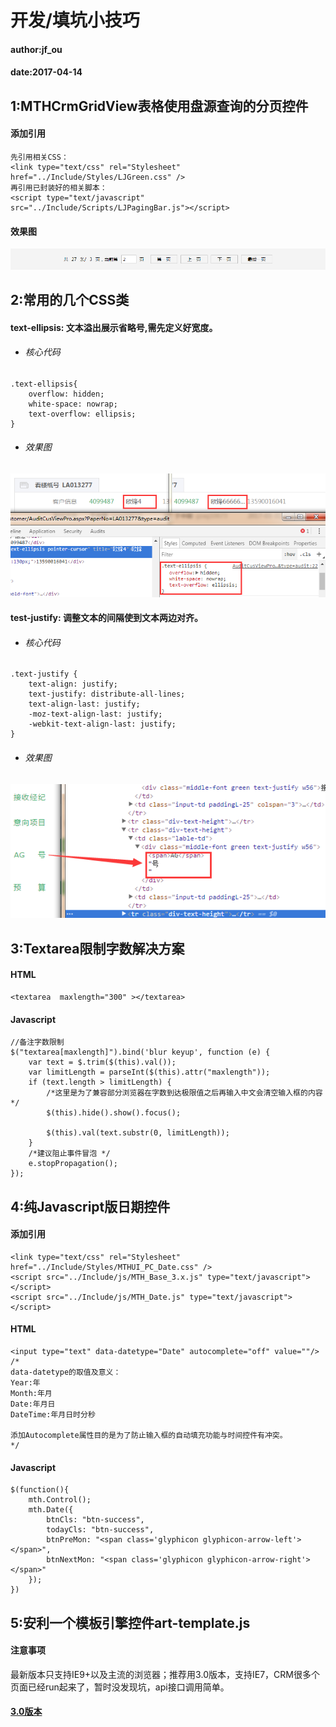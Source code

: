 # 开发/填坑小技巧

#### author:jf_ou
#### date:2017-04-14

## 1:MTHCrmGridView表格使用盘源查询的分页控件
#### 添加引用

```
先引用相关CSS：
<link type="text/css" rel="Stylesheet" href="../Include/Styles/LJGreen.css" />
再引用已封装好的相关脚本：
<script type="text/javascript" src="../Include/Scripts/LJPagingBar.js"></script>
```

#### 效果图
![](https://raw.githubusercontent.com/OuFeng/images/master/20170414%E5%88%86%E9%A1%B5%E6%8E%A7%E4%BB%B6%E5%9B%BE%E7%89%87.png)

## 2:常用的几个CSS类

#### text-ellipsis: 文本溢出展示省略号,需先定义好宽度。
* ###### 核心代码
```
.text-ellipsis{
    overflow: hidden;
    white-space: nowrap;
    text-overflow: ellipsis;
}
```
* ###### 效果图
![](https://raw.githubusercontent.com/OuFeng/images/master/20170414%E6%96%87%E6%9C%AC%E6%BA%A2%E5%87%BA%E7%9C%81%E7%95%A5%E5%8F%B7.png?raw=true)
#### test-justify: 调整文本的间隔使到文本两边对齐。
* ###### 核心代码
```
.text-justify {
    text-align: justify;
    text-justify: distribute-all-lines;
    text-align-last: justify;
    -moz-text-align-last: justify;
    -webkit-text-align-last: justify;
}
```
* ###### 效果图
![](https://raw.githubusercontent.com/OuFeng/images/master/20170414%E6%96%87%E6%9C%AC%E4%B8%A4%E8%BE%B9%E5%AF%B9%E9%BD%90.png?raw=true)

## 3:Textarea限制字数解决方案

#### HTML
```
<textarea  maxlength="300" ></textarea>
```
#### Javascript
```
//备注字数限制
$("textarea[maxlength]").bind('blur keyup', function (e) {
    var text = $.trim($(this).val());
    var limitLength = parseInt($(this).attr("maxlength"));
    if (text.length > limitLength) {
        /*这里是为了兼容部分浏览器在字数到达极限值之后再输入中文会清空输入框的内容*/
        $(this).hide().show().focus();

        $(this).val(text.substr(0, limitLength));
    }
    /*建议阻止事件冒泡 */
    e.stopPropagation();
});
```

## 4:纯Javascript版日期控件

#### 添加引用
```
<link type="text/css" rel="Stylesheet" href="../Include/Styles/MTHUI_PC_Date.css" />
<script src="../Include/js/MTH_Base_3.x.js" type="text/javascript"></script>
<script src="../Include/js/MTH_Date.js" type="text/javascript"></script>

```
#### HTML
```
<input type="text" data-datetype="Date" autocomplete="off" value=""/>
/*
data-datetype的取值及意义：
Year:年
Month:年月
Date:年月日
DateTime:年月日时分秒

添加Autocomplete属性目的是为了防止输入框的自动填充功能与时间控件有冲突。
*/
```
#### Javascript
```
$(function(){
	mth.Control();
    mth.Date({
        btnCls: "btn-success",
        todayCls: "btn-success",
        btnPreMon: "<span class='glyphicon glyphicon-arrow-left'></span>",
        btnNextMon: "<span class='glyphicon glyphicon-arrow-right'></span>"
    });
})
```

## 5:安利一个模板引擎控件art-template.js

#### 注意事项
最新版本只支持IE9+以及主流的浏览器；推荐用3.0版本，支持IE7，CRM很多个页面已经run起来了，暂时没发现坑，api接口调用简单。

#### [3.0版本](https://github.com/aui/art-template/tree/92f716386d5027e4506082b3bdbbc499c46fe856)

